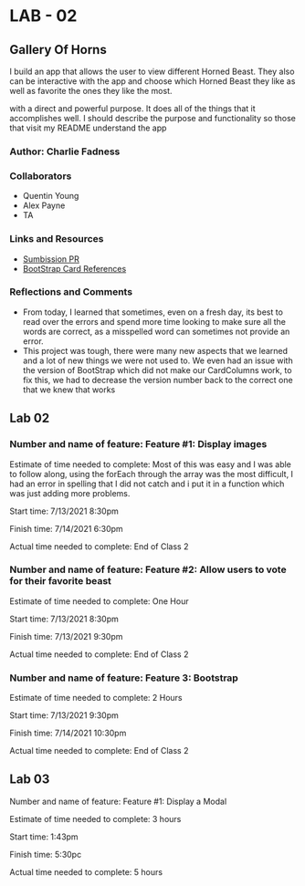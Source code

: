 # LAB - 02

## Gallery Of Horns

I build an app that allows the user to view different Horned Beast. They also can be interactive with the app and choose which Horned Beast they like as well as favorite the ones they like the most.

with a direct and powerful purpose. It does all of the things that it accomplishes well. I should describe the purpose and functionality so those that visit my README understand the app

### Author: Charlie Fadness

### Collaborators

- Quentin Young
- Alex Payne
- TA

### Links and Resources

- [Sumbission PR](https://github.com/fadnesscharlie/gallery-of-horns/pull/3)
- [BootStrap Card References](https://react-bootstrap.github.io/components/cards/)

### Reflections and Comments

- From today, I learned that sometimes, even on a fresh day, its best to read over the errors and spend more time looking to make sure all the words are correct, as a misspelled word can sometimes not provide an error.
- This project was tough, there were many new aspects that we learned and a lot of new things we were not used to. We even had an issue with the version of BootStrap which did not make our CardColumns work, to fix this, we had to decrease the version number back to the correct one that we knew that works

## Lab 02

### Number and name of feature: Feature #1: Display images

Estimate of time needed to complete: Most of this was easy and I was able to follow along, using the forEach through the array was the most difficult, I had an error in spelling that I did not catch and i put it in a function which was just adding more problems.

Start time: 7/13/2021 8:30pm

Finish time: 7/14/2021 6:30pm

Actual time needed to complete: End of Class 2

### Number and name of feature: Feature #2: Allow users to vote for their favorite beast

Estimate of time needed to complete: One Hour

Start time: 7/13/2021 8:30pm

Finish time: 7/13/2021 9:30pm

Actual time needed to complete: End of Class 2

### Number and name of feature: Feature 3: Bootstrap

Estimate of time needed to complete: 2 Hours

Start time: 7/13/2021 9:30pm

Finish time: 7/14/2021 10:30pm

Actual time needed to complete: End of Class 2

## Lab 03

Number and name of feature: Feature #1: Display a Modal

Estimate of time needed to complete: 3 hours

Start time: 1:43pm

Finish time: 5:30pc

Actual time needed to complete: 5 hours
